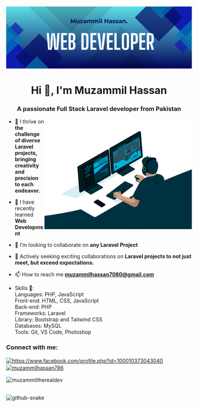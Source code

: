 ![logo](https://github.com/MuzammilTheRealDev/MuzammilTheRealDev/blob/main/My%20Header.png)
<h1 align="center">Hi 👋, I'm Muzammil Hassan</h1>
<h3 align="center">A passionate Full Stack Laravel developer from Pakistan</h3>
    <img src="giphy.gif"   align="right" width="400px" alt="">
    
- 👀 I thrive on **the challenge of diverse Laravel projects, bringing creativity and precision to each endeavor.**

- 🌱 I have recently learned **Web Development**

- 💞️ I’m looking to collaborate on **any Laravel Project**

- 💼 Actively seeking exciting collaborations on **Laravel projects to not just meet, but exceed expectations.**

- 📫 How to reach me **muzammilhassan7080@gmail.com**

- Skills 🚀: <br>
Languages: PHP, JavaScript <br>
Front-end: HTML, CSS, JavaScript <br>
Back-end: PHP  <br>
Frameworks: Laravel<br>
Library: Bootstrap and Tailwind CSS <br>
Databases: MySQL <br>
Tools:  Git, VS Code, Photoshop  <br>

<h3 align="left">Connect with me:</h3>
<p align="left">
<a href="https://fb.com/https://www.facebook.com/profile.php?id=100010373043040" target="blank"><img align="center" src="https://raw.githubusercontent.com/rahuldkjain/github-profile-readme-generator/master/src/images/icons/Social/facebook.svg" alt="https://www.facebook.com/profile.php?id=100010373043040" height="30" width="40" /></a>
<a href="https://instagram.com/muzammilhassan786" target="blank"><img align="center" src="https://raw.githubusercontent.com/rahuldkjain/github-profile-readme-generator/master/src/images/icons/Social/instagram.svg" alt="muzammilhassan786" height="30" width="40" /></a>
</p>




<p><img align="center" src="https://github-readme-stats.vercel.app/api/top-langs?username=muzammiltherealdev&show_icons=true&locale=en&layout=compact" alt="muzammiltherealdev" /></p>

<br clear="both">


  <img alt="github-snake" src="https://cdn.jsdelivr.net/gh/aayushchouhan24/aayushchouhan24@output/github-contribution-grid-snake-dark.svg" />
